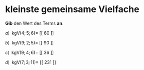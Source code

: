 <!--
version:  0.0.1

language: de

@style
main > *:not(:last-child) {
  margin-bottom: 3rem;
}

input {
    text-align: center;
}

.flex-container {
    display: flex;
    flex-wrap: wrap;
    align-items: stretch;
    gap: 20px;
}

.flex-child {
    flex: 1;
    min-width: 350px;
    margin-right: 20px;
}

@media (max-width: 400px) {
    .flex-child {
        flex: 100%;
        margin-right: 0;
    }
}
@end

formula: \carry   \textcolor{red}{\scriptsize #1}
formula: \digit   \rlap{\carry{#1}}\phantom{#2}#2
formula: \permil  \text{‰}

import: https://raw.githubusercontent.com/LiaTemplates/Tikz-Jax/main/README.md

script: https://cdn.jsdelivr.net/gh/LiaTemplates/Tikz-Jax@main/dist/index.js


tags: kgV, mittel, sehr niedrig, Angeben

comment: Gib das kleinste gemeinsame Vielfache an.

author: Martin Lommatzsch

-->




# kleinste gemeinsame Vielfache


**Gib** den Wert des Terms **an**.




<section class="flex-container">

<div class="flex-child">

$a)\;\; \text{kgV}(4;5;6) =$ [[ 60  ]]

</div>

<div class="flex-child">

$b)\;\; \text{kgV}(9;2;5) =$ [[ 90  ]]

</div>

<div class="flex-child">

$c)\;\; \text{kgV}(9;4;6) =$ [[ 36  ]]

</div>

<div class="flex-child">

$d)\;\; \text{kgV}(7;3;11) =$ [[ 231 ]]

</div>

</section>